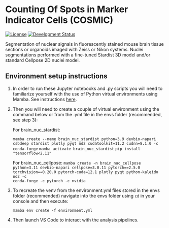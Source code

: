 <h1>Counting Of Spots in Marker Indicator Cells (COSMIC)</h1>

[![License](https://img.shields.io/pypi/l/napari-accelerated-pixel-and-object-classification.svg?color=green)](https://github.com/adiezsanchez/brain_tissue_nuc_segm/blob/main/LICENSE)
[![Development Status](https://img.shields.io/pypi/status/napari-accelerated-pixel-and-object-classification.svg)](https://en.wikipedia.org/wiki/Software_release_life_cycle#Alpha)

Segmentation of nuclear signals in fluorescently stained mouse brain tissue sections or organoids imaged with Zeiss or Nikon systems. Nuclei segmentations performed with a fine-tuned Stardist 3D model and/or standard Cellpose 2D nuclei model.

<h2>Environment setup instructions</h2>

1. In order to run these Jupyter notebooks and .py scripts you will need to familiarize yourself with the use of Python virtual environments using Mamba. See instructions [here](https://biapol.github.io/blog/mara_lampert/getting_started_with_mambaforge_and_python/readme.html).

2. Then you will need to create a couple of virtual environment using the command below or from the .yml file in the envs folder (recommended, see step 3):

    For brain_nuc_stardist:

   <code>mamba create --name brain_nuc_stardist python=3.9 devbio-napari csbdeep stardist plotly pyqt nd2 cudatoolkit=11.2 cudnn=8.1.0 -c conda-forge</code>
   <code>mamba activate brain_nuc_stardist</code>
   <code>pip install "tensorflow<2.11"</code>

   For brain_nuc_cellpose:
   <code>mamba create -n brain_nuc_cellpose python=3.11 devbio-napari cellpose=3.0.11 pytorch==2.5.0 torchvision==0.20.0 pytorch-cuda=12.1 plotly pyqt python-kaleido nd2 -c conda-forge -c pytorch -c nvidia</code>

3. To recreate the venv from the environment.yml files stored in the envs folder (recommended) navigate into the envs folder using <code>cd</code> in your console and then execute:

   <code>mamba env create -f environment.yml</code>

4. Then launch VS Code to interact with the analysis pipelines.